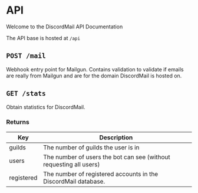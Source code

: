 # API

Welcome to the DiscordMail API Documentation

The API base is hosted at `/api`

## `POST /mail`

Webhook entry point for Mailgun. Contains validation to validate if emails are really from Mailgun and are for the domain DiscordMail is hosted on.

## `GET /stats`

Obtain statistics for DiscordMail.

### Returns

Key        | Description
---------- | -----------
guilds     | The number of guilds the user is in
users      | The number of users the bot can see (without requesting all users)
registered | The number of registered accounts in the DiscordMail database.

